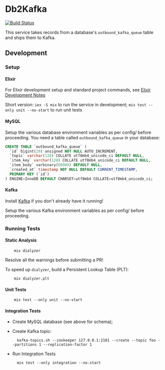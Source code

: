 # Db2Kafka

[![Build Status](https://travis-ci.com/PagerDuty/web2kafka.svg?token=7Mi8LhmhpJYhzs4euq1w&branch=master)](https://travis-ci.com/PagerDuty/web2kafka)

This service takes records from a database's `outbound_kafka_queue` table and
ships them to Kafka.

## Development


### Setup

#### Elixir

For Elixir development setup and standard project commands, see [Elixir Development Notes](https://pagerduty.atlassian.net/wiki/display/~div/Elixir+Development+Notes)

Short version: `iex -S mix` to run the service in development; `mix test --only unit --no-start` to run unit tests

#### MySQL

Setup the various database environment variables as per config/ before proceeding. You need a table called `outbound_kafka_queue` in your database:

```sql
CREATE TABLE `outbound_kafka_queue` (
  `id` bigint(20) unsigned NOT NULL AUTO_INCREMENT,
  `topic` varchar(128) COLLATE utf8mb4_unicode_ci DEFAULT NULL,
  `item_key` varchar(128) COLLATE utf8mb4_unicode_ci DEFAULT NULL,
  `item_body` varbinary(60000) DEFAULT NULL,
  `created_at` timestamp NOT NULL DEFAULT CURRENT_TIMESTAMP,
  PRIMARY KEY (`id`)
) ENGINE=InnoDB DEFAULT CHARSET=utf8mb4 COLLATE=utf8mb4_unicode_ci;
```

#### Kafka

Install [Kafka](http://kafka.apache.org/) if you don't already have it running!

Setup the various Kafka environment variables as per config/ before proceeding.

### Running Tests

#### Static Analysis

        mix dialyzer

Resolve all the warnings before submitting a PR!

To speed up `dialyzer`, build a Persistent Lookup Table (PLT):

        mix dialyzer.plt

#### Unit Tests

        mix test --only unit --no-start

#### Integration Tests

- Create MySQL database (see above for schema);

- Create Kafka topic:

        kafka-topics.sh --zookeeper 127.0.0.1:2181 --create --topic foo --partitions 1 --replication-factor 1


- Run Integration Tests

        mix test --only integration --no-start



